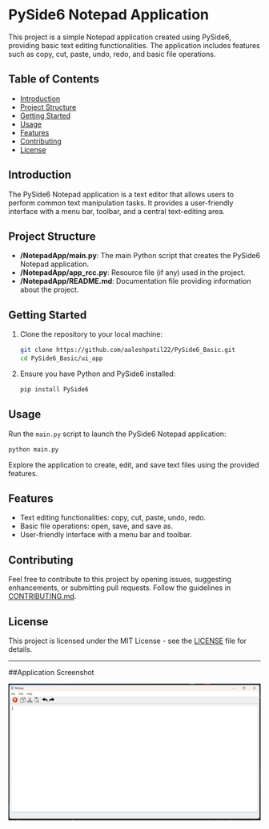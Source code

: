 # PySide6 Notepad Application

This project is a simple Notepad application created using PySide6, providing basic text editing functionalities. The application includes features such as copy, cut, paste, undo, redo, and basic file operations.

## Table of Contents

- [Introduction](#introduction)
- [Project Structure](#project-structure)
- [Getting Started](#getting-started)
- [Usage](#usage)
- [Features](#features)
- [Contributing](#contributing)
- [License](#license)

## Introduction

The PySide6 Notepad application is a text editor that allows users to perform common text manipulation tasks. It provides a user-friendly interface with a menu bar, toolbar, and a central text-editing area.

## Project Structure

- **/NotepadApp/main.py**: The main Python script that creates the PySide6 Notepad application.
- **/NotepadApp/app_rcc.py**: Resource file (if any) used in the project.
- **/NotepadApp/README.md**: Documentation file providing information about the project.

## Getting Started

1. Clone the repository to your local machine:

   ```bash
   git clone https://github.com/aaleshpatil22/PySide6_Basic.git
   cd PySide6_Basic/ui_app
   ```

2. Ensure you have Python and PySide6 installed:

   ```bash
   pip install PySide6
   ```

## Usage

Run the `main.py` script to launch the PySide6 Notepad application:

```bash
python main.py
```

Explore the application to create, edit, and save text files using the provided features.

## Features

- Text editing functionalities: copy, cut, paste, undo, redo.
- Basic file operations: open, save, and save as.
- User-friendly interface with a menu bar and toolbar.

## Contributing

Feel free to contribute to this project by opening issues, suggesting enhancements, or submitting pull requests. Follow the guidelines in [CONTRIBUTING.md](CONTRIBUTING.md).

## License

This project is licensed under the MIT License - see the [LICENSE](../LICENSE.txt) file for details.

---
##Application Screenshot

![Application Screenshot](./Screenshot.png)


